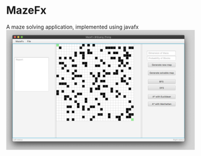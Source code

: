 # MazeFx
A maze solving application, implemented using javafx
![Test Image 4](https://github.com/qiyang-sketch/MazeFx/blob/master/Screen%20Shot%202020-02-24%20at%2011.35.10%20PM.png)
